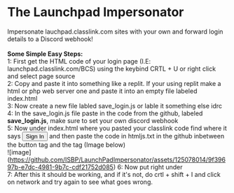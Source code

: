 # The Launchpad Impersonator
Impersonate lauchpad.classlink.com sites with your own and forward login details to a Discord webhook!
<br>
<br>
**Some Simple Easy Steps:** <br>
  1: First get the HTML code of your login page (I.E: launchpad.classlink.com/BCS) using the keybind CRTL + U or right click and select page source <br>
  2: Copy and paste it into something like a replit. If your using replit make a html or php web server one and paste it into an empty file labeled index.html <br>
  3: Now create a new file labled save_login.js or lable it something else idrc <br> 
  4: In the save_login.js file paste in the code from the github, labeled **save_login.js**, make sure to set your own discord webhook <br> 
  5: Now under index.html where you pasted your classlink code find where it says <button type="button" id="signin" name="signin" class="btn btn-primary btn-block btnlogin" data-loading-text="Please wait" aria-label="Sign In">Sign In</button> and then paste the code in htmljs.txt in the github inbetween the button tag and the </form> tag  (Image below)<br> ![image] (https://github.com/ISBP/LaunchPadImpersonator/assets/125078014/9f39697b-e7dc-4981-9b7c-cdf21752d085)
  6: Now put <script src="save_login.js"></script> right under <meta name="viewport" content="width=device-width, initial-scale=1"> <br>
  7: After this it should be working, and if it's not, do crtl + shift + I and click on network and try again to see what goes wrong. <br>
